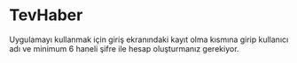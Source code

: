 # TevHaber

Uygulamayı kullanmak için giriş ekranındaki kayıt olma kısmına girip kullanıcı adı ve minimum 6 haneli şifre ile hesap oluşturmanız gerekiyor.
